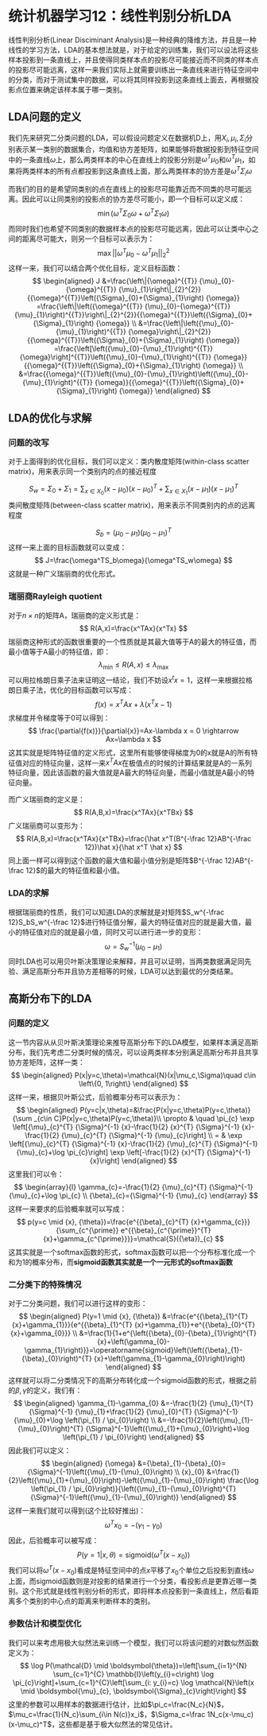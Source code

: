 # 统计机器学习12：线性判别分析LDA



线性判别分析(Linear Disciminant Analysis)是一种经典的降维方法，并且是一种线性的学习方法，LDA的基本想法就是，对于给定的训练集，我们可以设法将这些样本投影到一条直线上，并且使得同类样本点的投影尽可能接近而不同类的样本点的投影尽可能远离，这样一来我们实际上就需要训练出一条直线来进行特征空间中的分类，而对于测试集中的数据，可以将其同样投影到这条直线上面去，再根据投影点位置来确定该样本属于哪一类别。

LDA问题的定义
-------------

我们先来研究二分类问题的LDA，可以假设问题定义在数据机D上，用$X_i,\mu_i,\Sigma_i$分别表示某一类别的数据集合，均值和协方差矩阵，如果能够将数据投影到特征空间中的一条直线$\omega$上，那么两类样本的中心在直线上的投影分别是$\omega ^T \mu_0$和$\omega ^T \mu_1$，如果将两类样本的所有点都投影到这条直线上面，那么两类样本的协方差是$\omega ^T\Sigma_i\omega$

而我们的目的是希望同类别的点在直线上的投影尽可能靠近而不同类的尽可能远离。因此可以让同类别的投影点的协方差尽可能小，即一个目标可以定义成：
$$
\min \left(\omega ^T\Sigma_0\omega+\omega ^T\Sigma_1\omega\right)
$$
而同时我们也希望不同类别的数据样本点的投影尽可能远离，因此可以让类中心之间的距离尽可能大，则另一个目标可以表示为：
$$
\max ||\omega ^T \mu_0-\omega ^T \mu_1||^2_2
$$
这样一来，我们可以结合两个优化目标，定义目标函数：\
$$
\begin{aligned}
        J &=\frac{\left\|{\omega}^{{T}} {\mu}_{0}-{\omega}^{{T}} {\mu}_{1}\right\|_{2}^{2}}{{\omega}^{{T}}\left({\Sigma}_{0}+{\Sigma}_{1}\right) {\omega}} 
        =\frac{\left\|\left({\omega}^{{T}} {\mu}_{0}-{\omega}^{{T}} {\mu}_{1}\right)^{{T}}\right\|_{2}^{2}}{{\omega}^{{T}}\left({\Sigma}_{0}+{\Sigma}_{1}\right) {\omega}} \\
        &=\frac{\left\|\left({\mu}_{0}-{\mu}_{1}\right)^{{T}} {\omega}\right\|_{2}^{2}}{{\omega}^{{T}}\left({\Sigma}_{0}+{\Sigma}_{1}\right) {\omega}} 
        =\frac{\left[\left({\mu}_{0}-{\mu}_{1}\right)^{{T}} {\omega}\right]^{{T}}\left({\mu}_{0}-{\mu}_{1}\right)^{{T}} {\omega}}{{\omega}^{{T}}\left({\Sigma}_{0}+{\Sigma}_{1}\right) {\omega}} \\
        &=\frac{{\omega}^{{T}}\left({\mu}_{0}-{\mu}_{1}\right)\left({\mu}_{0}-{\mu}_{1}\right)^{{T}} {\omega}}{{\omega}^{{T}}\left({\Sigma}_{0}+{\Sigma}_{1}\right) {\omega}}
    \end{aligned}
$$


LDA的优化与求解
---------------

### 问题的改写

对于上面得到的优化目标，我们可以定义：类内散度矩阵(within-class scatter matrix)，用来表示同一个类别内的点的接近程度

$$
S_w=\Sigma_0+\Sigma_1=\sum_{x\in X_0}(x-\mu_0)(x-\mu_0)^T+\sum_{x\in X_1}(x-\mu_1)(x-\mu_1)^T
$$
类间散度矩阵(between-class scatter matrix)，用来表示不同类别内的点的远离程度

$$
S_b=(\mu_0-\mu_1)(\mu_0-\mu_1)^T
$$
这样一来上面的目标函数就可以变成：
$$
J=\frac{\omega^TS_b\omega}{\omega^TS_w\omega}
$$
这就是一种广义瑞丽商的优化形式。

### 瑞丽商Rayleigh quotient

对于$n\times n$的矩阵A，瑞丽商的定义形式是：
$$
R(A,x)=\frac{x^TAx}{x^Tx}
$$
瑞丽商这种形式的函数很重要的一个性质就是其最大值等于A的最大的特征值，而最小值等于A最小的特征值，即：
$$
\lambda_{\min}\le R(A,x)\le\lambda_{\max}
$$
可以用拉格朗日乘子法来证明这一结论，我们不妨设$x^tx=1$，这样一来根据拉格朗日乘子法，优化的目标函数可以写成：
$$
f(x)=x^TAx+\lambda(x^Tx-1)
$$
求梯度并令梯度等于0可以得到：
$$
\frac{\partial{f(x)}}{\partial{x}}=Ax-\lambda x = 0 \rightarrow Ax=\lambda x
$$
这其实就是矩阵特征值的定义形式，这里所有能够使得梯度为0的x就是A的所有特征值对应的特征向量，这样一来$x^TAx$在极值点的时候的计算结果就是A的一系列特征向量，因此该函数的最大值就是A最大的特征向量，而最小值就是A最小的特征向量。

而广义瑞丽商的定义是：
$$
R(A,B,x)=\frac{x^TAx}{x^TBx}
$$
广义瑞丽商可以变形为：
$$
R(A,B,x)=\frac{x^TAx}{x^TBx}=\frac{\hat x^T(B^{-\frac 12}AB^{-\frac 12})\hat x}{\hat x^T \hat x}
$$
同上面一样可以得到这个函数的最大值和最小值分别是矩阵$B^{-\frac 12}AB^{-\frac 12}$的最大的特征值和最小值。

### LDA的求解

根据瑞丽商的性质，我们可以知道LDA的求解就是对矩阵$S_w^{-\frac 12}S_bS_w^{-\frac 12}$进行特征值分解，最大的特征值对应的就是最大值，最小的特征值对应的就是最小值，同时又可以进行进一步的变形：
$$
\omega = S_w^{-1}(\mu_0-\mu_1)
$$
同时LDA也可以用贝叶斯决策理论来解释，并且可以证明，当两类数据满足同先验、满足高斯分布并且协方差相等的时候，LDA可以达到最优的分类结果。

高斯分布下的LDA
---------------

### 问题的定义

这一节内容从从贝叶斯决策理论来推导高斯分布下的LDA模型，如果样本满足高斯分布，我们先考虑二分类时候的情况，可以设两类样本分别满足高斯分布并且共享协方差矩阵，这样一类：
$$
\begin{aligned}
        P(x|y=c,\theta)=\mathcal{N}(x|\mu_c,\Sigma)\quad c\in \left\{0, 1\right\}
    \end{aligned}
$$
这样一来，根据贝叶斯公式，后验概率分布可以表示为：
$$
\begin{aligned}
        P(y=c|x,\theta)=&\frac{P(x|y=c,\theta)P(y=c,\theta)}{\sum _{c\in C}P(x|y=c,\theta)P(y=c,\theta)}\\
        \propto & \quad \pi_{c} \exp \left[{\mu}_{c}^{T} {\Sigma}^{-1} {x}-\frac{1}{2} {x}^{T} {\Sigma}^{-1} {x}-\frac{1}{2} {\mu}_{c}^{T} {\Sigma}^{-1} {\mu}_{c}\right] \\
        = & \exp \left[{\mu}_{c}^{T} {\Sigma}^{-1} {x}-\frac{1}{2} {\mu}_{c}^{T} {\Sigma}^{-1} {\mu}_{c}+\log \pi_{c}\right] \exp \left[-\frac{1}{2} {x}^{T} {\Sigma}^{-1} {x}\right]
    \end{aligned}
$$
这里我们可以令： 
$$
\begin{array}{l}
        \gamma_{c}=-\frac{1}{2} {\mu}_{c}^{T} {\Sigma}^{-1} {\mu}_{c}+\log \pi_{c} \\
        {\beta}_{c}={\Sigma}^{-1} {\mu}_{c}
    \end{array}
$$
这样一来要求的后验概率就可以写成：
$$
p(y=c \mid {x}, {\theta})=\frac{e^{{\beta}_{c}^{T} {x}+\gamma_{c}}}{\sum_{c^{\prime}} e^{{\beta}_{c^{\prime}}^{T} {x}+\gamma_{c^{\prime}}}}=\mathcal{S}({\eta})_{c}
$$
这其实就是一个softmax函数的形式，softmax函数可以把一个分布标准化成一个和为1的概率分布，而**sigmoid函数其实就是一个一元形式的softmax函数**



### 二分类下的特殊情况

对于二分类问题，我们可以进行这样的变形： 
$$
\begin{aligned}
        P(y=1 \mid {x}, {\theta}) &=\frac{e^{{\beta}_{1}^{T} {x}+\gamma_{1}}}{e^{{\beta}_{1}^{T} {x}+\gamma_{1}}+e^{{\beta}_{0}^{T} {x}+\gamma_{0}}} \\
        &=\frac{1}{1+e^{\left({\beta}_{0}-{\beta}_{1}\right)^{T} {x}+\left(\gamma_{0}-\gamma_{1}\right)}}=\operatorname{sigmoid}\left(\left({\beta}_{1}-{\beta}_{0}\right)^{T} {x}+\left(\gamma_{1}-\gamma_{0}\right)\right)
        \end{aligned}
$$
这样就可以将二分类情况下的高斯分布转化成一个sigmoid函数的形式，根据之前的$\beta,\gamma$的定义，我们有：
$$
\begin{aligned}
        \gamma_{1}-\gamma_{0} &=-\frac{1}{2} {\mu}_{1}^{T} {\Sigma}^{-1} {\mu}_{1}+\frac{1}{2} {\mu}_{0}^{T} {\Sigma}^{-1} {\mu}_{0}+\log \left(\pi_{1} / \pi_{0}\right) \\
        &=-\frac{1}{2}\left({\mu}_{1}-{\mu}_{0}\right)^{T} {\Sigma}^{-1}\left({\mu}_{1}+{\mu}_{0}\right)+\log \left(\pi_{1} / \pi_{0}\right)
    \end{aligned}
$$
因此我们可以定义： 
$$
\begin{aligned}
        {\omega} &={\beta}_{1}-{\beta}_{0}={\Sigma}^{-1}\left({\mu}_{1}-{\mu}_{0}\right) \\
        {x}_{0} &=\frac{1}{2}\left({\mu}_{1}+{\mu}_{0}\right)-\left({\mu}_{1}-{\mu}_{0}\right) \frac{\log \left(\pi_{1} / \pi_{0}\right)}{\left({\mu}_{1}-{\mu}_{0}\right)^{T} {\Sigma}^{-1}\left({\mu}_{1}-{\mu}_{0}\right)}
    \end{aligned}
$$
这样一来我们就可以得到(这个比较好推出)：
$$
\omega^Tx_0=-(\gamma_1-\gamma_0)
$$
因此，后验概率可以被写成：
$$
P(y=1|x,\theta)=\text{sigmoid}(\omega^T(x-x_0))
$$
我们可以将$\omega^T(x-x_0)$看成是特征空间中的点$x$平移了$x_0$个单位之后投影到直线$\omega$上面，而sigmoid函数则是对投影的结果进行一个分类，看投影点是更靠近哪一类别。这个形式就是线性判别分析的形式，即将样本点投影到一条直线上，然后看距离多个类别的中心点的距离来判断样本的类别。

### 参数估计和模型优化

我们可以来考虑用极大似然法来训练一个模型，我们可以将该问题的对数似然函数定义为：
$$
\log P(\mathcal{D} \mid \boldsymbol{\theta})=\left[\sum_{i=1}^{N} \sum_{c=1}^{C} \mathbb{I}\left(y_{i}=c\right) \log \pi_{c}\right]+\sum_{c=1}^{C}\left[\sum_{i: y_{i}=c} \log \mathcal{N}\left(x \mid \boldsymbol{\mu}_{c}, \boldsymbol{\Sigma}_{c}\right)\right]
$$
这里的参数可以用样本的数据进行估计，比如$\pi_c=\frac{N_c}{N}$，$\mu_c=\frac{1}{N_c}\sum_{i\in N(c)}x_i$，$\Sigma_c=\frac 1N_c(x-\mu_c)(x-\mu_c)^T$，这些都是基于极大似然法的常见估计。